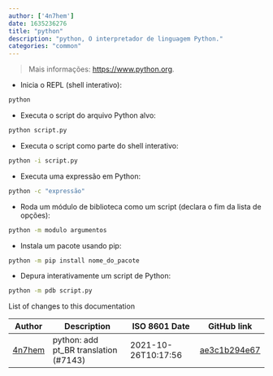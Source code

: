 ```yaml
---
author: ['4n7hem']
date: 1635236276
title: "python"
description: "python, O interpretador de linguagem Python."
categories: "common"
---
```

> Mais informações: <https://www.python.org>.

- Inicia o REPL (shell interativo):

```bash
python
```

- Executa o script do arquivo Python alvo:

```bash
python script.py
```

- Executa o script como parte do shell interativo:

```bash
python -i script.py
```

- Executa uma expressão em Python:

```bash
python -c "expressão"
```

- Roda um módulo de biblioteca como um script (declara o fim da lista de opções):

```bash
python -m modulo argumentos
```

- Instala um pacote usando pip:

```bash
python -m pip install nome_do_pacote
```

- Depura interativamente um script de Python:

```bash
python -m pdb script.py
```
List of changes to this documentation


Author | Description | ISO 8601 Date | GitHub link
------|-----|-----|-----
[4n7hem](mailto:48725919+4n7hem@users.noreply.github.com) | python: add pt_BR translation (#7143) | 2021-10-26T10:17:56 | [ae3c1b294e67](https://github.com/tldr-pages/tldr/commit/ae3c1b294e6743267ea78654f0aa268ccad0de92)

